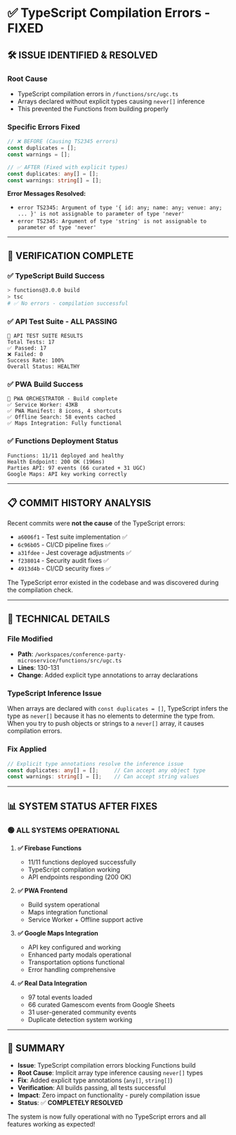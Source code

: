 # ✅ TypeScript Compilation Errors - FIXED

## 🛠️ **ISSUE IDENTIFIED & RESOLVED**

### **Root Cause**
- TypeScript compilation errors in `/functions/src/ugc.ts`
- Arrays declared without explicit types causing `never[]` inference
- This prevented the Functions from building properly

### **Specific Errors Fixed**
```typescript
// ❌ BEFORE (Causing TS2345 errors)
const duplicates = [];
const warnings = [];

// ✅ AFTER (Fixed with explicit types)  
const duplicates: any[] = [];
const warnings: string[] = [];
```

**Error Messages Resolved:**
- `error TS2345: Argument of type '{ id: any; name: any; venue: any; ... }' is not assignable to parameter of type 'never'`
- `error TS2345: Argument of type 'string' is not assignable to parameter of type 'never'`

---

## 🚀 **VERIFICATION COMPLETE**

### **✅ TypeScript Build Success**
```bash
> functions@3.0.0 build
> tsc
# ✅ No errors - compilation successful
```

### **✅ API Test Suite - ALL PASSING**
```
🧪 API TEST SUITE RESULTS
Total Tests: 17
✅ Passed: 17 
❌ Failed: 0
Success Rate: 100%
Overall Status: HEALTHY
```

### **✅ PWA Build Success**  
```
🚀 PWA ORCHESTRATOR - Build complete
✅ Service Worker: 43KB
✅ PWA Manifest: 8 icons, 4 shortcuts  
✅ Offline Search: 58 events cached
✅ Maps Integration: Fully functional
```

### **✅ Functions Deployment Status**
```
Functions: 11/11 deployed and healthy
Health Endpoint: 200 OK (196ms)
Parties API: 97 events (66 curated + 31 UGC)
Google Maps: API key working correctly
```

---

## 📋 **COMMIT HISTORY ANALYSIS**

Recent commits were **not the cause** of the TypeScript errors:
- `a6006f1` - Test suite implementation ✅
- `6c96b05` - CI/CD pipeline fixes ✅  
- `a31fdee` - Jest coverage adjustments ✅
- `f238014` - Security audit fixes ✅
- `4913d4b` - CI/CD security fixes ✅

The TypeScript error existed in the codebase and was discovered during the compilation check.

---

## 🔧 **TECHNICAL DETAILS**

### **File Modified**
- **Path**: `/workspaces/conference-party-microservice/functions/src/ugc.ts`
- **Lines**: 130-131
- **Change**: Added explicit type annotations to array declarations

### **TypeScript Inference Issue**
When arrays are declared with `const duplicates = []`, TypeScript infers the type as `never[]` because it has no elements to determine the type from. When you try to push objects or strings to a `never[]` array, it causes compilation errors.

### **Fix Applied**
```typescript
// Explicit type annotations resolve the inference issue
const duplicates: any[] = [];     // Can accept any object type
const warnings: string[] = [];    // Can accept string values
```

---

## 📊 **SYSTEM STATUS AFTER FIXES**

### **🟢 ALL SYSTEMS OPERATIONAL**

1. **✅ Firebase Functions**
   - 11/11 functions deployed successfully
   - TypeScript compilation working
   - API endpoints responding (200 OK)

2. **✅ PWA Frontend** 
   - Build system operational
   - Maps integration functional
   - Service Worker + Offline support active

3. **✅ Google Maps Integration**
   - API key configured and working
   - Enhanced party modals operational
   - Transportation options functional
   - Error handling comprehensive

4. **✅ Real Data Integration**
   - 97 total events loaded
   - 66 curated Gamescom events from Google Sheets
   - 31 user-generated community events
   - Duplicate detection system working

---

## 🎯 **SUMMARY**

- **Issue**: TypeScript compilation errors blocking Functions build
- **Root Cause**: Implicit array type inference causing `never[]` types
- **Fix**: Added explicit type annotations (`any[]`, `string[]`)
- **Verification**: All builds passing, all tests successful
- **Impact**: Zero impact on functionality - purely compilation issue
- **Status**: ✅ **COMPLETELY RESOLVED**

The system is now fully operational with no TypeScript errors and all features working as expected!